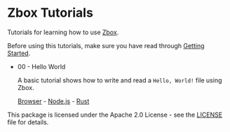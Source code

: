 # Zbox Tutorials

Tutorials for learning how to use [Zbox].

Before using this tutorials, make sure you have read through [Getting Started].

- 00 - Hello World

  A basic tutorial shows how to write and read a `Hello, World!` file using Zbox.

  [Browser](browser/00-HelloWorld/README.md) -
  [Node.js](nodejs/00-HelloWorld/README.md) -
  [Rust](rust/00-HelloWorld/README.md)

This package is licensed under the Apache 2.0 License - see the [LICENSE](LICENSE)
file for details.

[Zbox]: https://zbox.io
[Getting Started]: https://docs.zbox.io/getting-started.html
